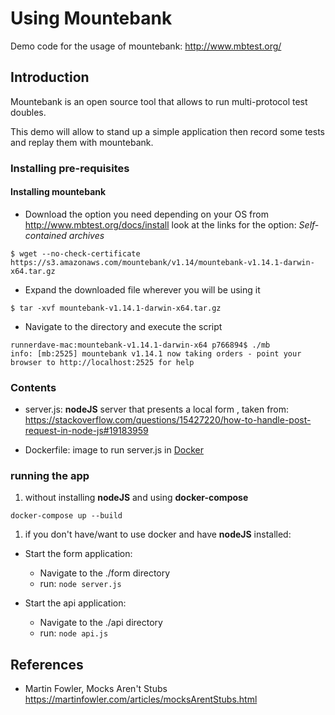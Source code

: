 # Using Mountebank

Demo code for the usage of mountebank: http://www.mbtest.org/

## Introduction

Mountebank is an open source tool that allows to run multi-protocol test doubles.

This demo will allow to stand up a simple application then record some tests and replay them with mountebank.

### Installing pre-requisites

#### Installing mountebank

*   Download the option you need depending on your OS from http://www.mbtest.org/docs/install look at the links for the option: _Self-contained archives_
````
$ wget --no-check-certificate https://s3.amazonaws.com/mountebank/v1.14/mountebank-v1.14.1-darwin-x64.tar.gz
````
*   Expand the downloaded file wherever you will be using it
````
$ tar -xvf mountebank-v1.14.1-darwin-x64.tar.gz
````
*   Navigate to the directory and execute the script
````
runnerdave-mac:mountebank-v1.14.1-darwin-x64 p766894$ ./mb
info: [mb:2525] mountebank v1.14.1 now taking orders - point your browser to http://localhost:2525 for help
````

### Contents

*   server.js: __nodeJS__ server that presents a local form , taken from: https://stackoverflow.com/questions/15427220/how-to-handle-post-request-in-node-js#19183959

*   Dockerfile: image to run server.js in [Docker](https://www.docker.com/)


### running the app

1.   without installing __nodeJS__ and using __docker-compose__

```docker-compose up --build```

1.  if you don't have/want to use docker and have __nodeJS__ installed:

*   Start the form application:
    *   Navigate to the ./form directory
    *   run: ```node server.js```

*   Start the api application:
    *   Navigate to the ./api directory
    *   run: ```node api.js```
    

## References

*   Martin Fowler, Mocks Aren't Stubs https://martinfowler.com/articles/mocksArentStubs.html

